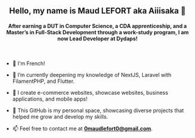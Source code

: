 <h2 align="center">Hello, my name is Maud LEFORT aka Aiiisaka 👋</h2>
<h4 align="center">After earning a DUT in Computer Science, a CDA apprenticeship, and a Master’s in Full-Stack Development through a work-study program, I am now Lead Developer at Dydaps!</h4>

<br>

- 🥖 I'm French!

- 🌱 I’m currently deepening my knowledge of NextJS, Laravel with FilamentPHP, and Flutter.

- 🤔 I create e-commerce websites, showcase websites, business applications, and mobile apps!

- 📂 This GitHub is my personal space, showcasing diverse projects that helped me grow and develop my skills.

- 📫 Feel free to contact me at **0maudlefort0@gmail.com**.

<!--
**Aiiisaka/Aiiisaka** is a ✨ _special_ ✨ repository because its `README.md` (this file) appears on your GitHub profile.

Here are some ideas to get you started:

- 🔭 I’m currently working on ...
- 🌱 I’m currently learning ...
- 👯 I’m looking to collaborate on ...
- 🤔 I’m looking for help with ...
- 💬 Ask me about ...
- 📫 How to reach me: ...
- 😄 Pronouns: ...
- ⚡ Fun fact: ...
-->
